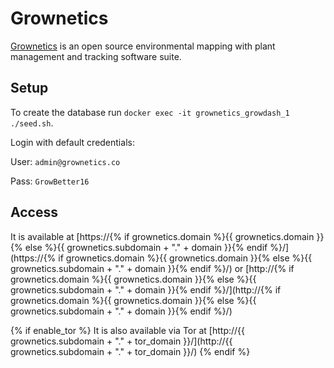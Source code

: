 # Grownetics

[Grownetics](https://grownetics.co/) is an open source environmental mapping with plant management and tracking software suite.

## Setup

To create the database run `docker exec -it grownetics_growdash_1 ./seed.sh`.

Login with default credentials:

User: `admin@grownetics.co`

Pass: `GrowBetter16`

## Access

It is available at [https://{% if grownetics.domain %}{{ grownetics.domain }}{% else %}{{ grownetics.subdomain + "." + domain }}{% endif %}/](https://{% if grownetics.domain %}{{ grownetics.domain }}{% else %}{{ grownetics.subdomain + "." + domain }}{% endif %}/) or [http://{% if grownetics.domain %}{{ grownetics.domain }}{% else %}{{ grownetics.subdomain + "." + domain }}{% endif %}/](http://{% if grownetics.domain %}{{ grownetics.domain }}{% else %}{{ grownetics.subdomain + "." + domain }}{% endif %}/)

{% if enable_tor %}
It is also available via Tor at [http://{{ grownetics.subdomain + "." + tor_domain }}/](http://{{ grownetics.subdomain + "." + tor_domain }}/)
{% endif %}
